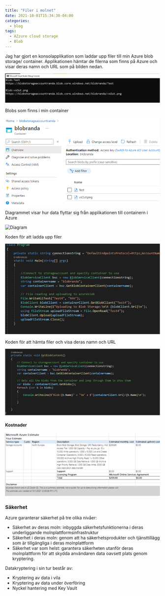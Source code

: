 ```yaml
---
title: "Filer i molnet"
date: 2021-10-01T15:34:30-04:00
categories:
  - blog
tags:
  - AZzure cloud storage
  - Blob
---
```


Jag har gjort en konsolapplikation som laddar upp filer till min Azure blob storage/ container. Applikationen hämtar de filerna som finns på Azure och visar deras namn och URL som på bilden nedan.

![Konsolapplikation](/assets/images/showurl.png)

Blobs som finns i min container

![Blobcontainer](/assets/images/blobcontainer.png)

Diagrammet visar hur data flyttar sig från applikationen till containern i Azure

![Diagram](/assets/images/diagram.png)

Koden för att ladda upp filer

![Ladda upp](/assets/images/upload.png)

Koden för att hämta filer och visa deras namn och URL

![Ladda ner](/assets/images/getblob.png)

#### Kostnader

![Kostnader](/assets/images/blobcost.png)

### Säkerhet

Azure garanterar säkerhet på tre olika nivåer:
* Säkerhet av deras moln: inbyggda säkerhetsfunktionerna i deras underliggande molnplattformsinfrastruktur
* Säkerhet i deras moln: genom att ha säkerhetsprodukter och tjänsttillägg som är tillgängliga i deras molnplattform
* Säkerhet var som helst: garantera säkerheten utanför deras molnplattform för att skydda användaren data oavsett plats genom kryptering. 

Datakryptering i sin tur består av:
* Kryptering av data i vila
* Kryptering av data under överföring
* Nyckel hantering med Key Vault
